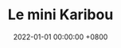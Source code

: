 ---
layout: robot
title: Le mini Karibou
panel: false
toc: false
date: 2022-01-01 00:00:00 +0800
year: 2022
github: 
youtube: 
img: 2022_makerfight.jpg
description: Un robot de combat ultra léger de 6Kg permettant de tester notre electronique et notre nouveau système de propulsion. Plus petit et maniable, il donna du fil à retordre à ses adversaires !
specifications: 
competitions:
  - event: "MakerFight"
    rank: 11
    prize: "Phases finales"
---